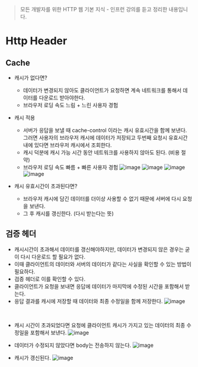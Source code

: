 > 모든 개발자를 위한 HTTP 웹 기본 지식 - 인프런 강의를 듣고 정리한 내용입니다.

# Http Header
## Cache
- 캐시가 없다면?
  - 데이터가 변경되지 않아도 클라이언트가 요청하면 계속 네트워크를 통해서 데이터를 다운로드 받아야한다.
  - 브라우저 로딩 속도 느림 + 느린 사용자 경험
- 캐시 적용
  - 서버가 응답을 보낼 때 cache-control 이라는 캐시 유효시간을 함께 보낸다. 그러면 사용자의 브라우저 캐시에 데이터가 저장되고 두번째 요청시 유효시간 내에 있다면 브라우저 캐시에서 조회한다.
  - 캐시 덕분에 캐시 가능 시간 동안 네트워크를 사용하지 않아도 된다. (비용 절약)
  - 브라우저 로딩 속도 빠름 + 빠른 사용자 경험
![image](https://github.com/soyeong125/TIL/assets/57309311/5ab44944-5f11-4716-b06e-8b88be228ff5)
![image](https://github.com/soyeong125/TIL/assets/57309311/0dd009ca-fb08-4ecb-bd49-b188f54db8ba)
![image](https://github.com/soyeong125/TIL/assets/57309311/e5a85040-e2ae-4d5e-ba1d-5fb4c5cd45eb)
![image](https://github.com/soyeong125/TIL/assets/57309311/83ac77f4-b7d4-46a4-88b8-6c336f205fcc)

- 캐시 유효시간이 초과된다면?
  - 브라우저 캐시에 담긴 데이터를 더이상 사용할 수 없기 때문에 서버에 다시 요청을 보낸다.
  - 그 후 캐시를 갱신한다. (다시 받는다는 뜻)

## 검증 헤더
- 캐시시간이 초과해서 데이터를 갱신해야하지만, 데이터가 변경되지 않은 경우는 굳이 다시 다운로드 할 필요가 없다.
- 이때 클라이언트의 데이터와 서버의 데이터가 같다는 사실을 확인할 수 있는 방법이 필요하다.
- 검증 헤더로 이를 확인할 수 있다.
- 클라이언트가 요청을 보내면 응답에 데이터가 마지막에 수정된 시간을 포함해서 받는다.
- 응답 결과를 캐시에 저장할 때 데이터와 최종 수정일을 함께 저장한다.
![image](https://github.com/soyeong125/TIL/assets/57309311/4ec32819-8edd-476f-b7e3-bbfe151d204f)
</br>

- 캐시 시간이 초과되었다면 요청에 클라이언트 캐시가 가지고 있는 데이터의 최종 수정일을 포함해서 보낸다.
![image](https://github.com/soyeong125/TIL/assets/57309311/481c1b72-0fa2-49f1-b16f-9a2bb0b12a51)

- 데이터가 수정되지 않았다면 body는 전송하지 않는다.
![image](https://github.com/soyeong125/TIL/assets/57309311/7839f765-c56d-45c1-a094-5edd4bf81114)
- 캐시가 갱신된다.
![image](https://github.com/soyeong125/TIL/assets/57309311/27a95bb3-d278-4cd8-9597-8c7eb12b4607)
